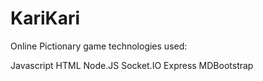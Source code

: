 # KariKari

Online Pictionary game
technologies used:

Javascript
HTML
Node.JS
Socket.IO
Express
MDBootstrap
